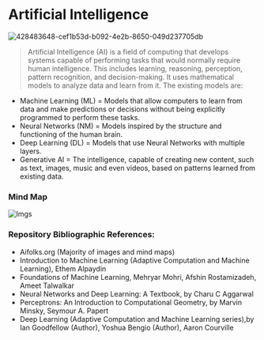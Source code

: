 # Artificial Intelligence

![428483648-cef1b53d-b092-4e2b-8650-049d237705db](https://github.com/user-attachments/assets/4884dbb5-39aa-4060-aecc-a3c48284ea46)

> Artificial Intelligence (AI) is a field of computing that develops systems capable of performing tasks that would normally require human intelligence. This includes learning, reasoning, perception, pattern recognition, and decision-making. It uses mathematical models to analyze data and learn from it. The existing models are:

* Machine Learning (ML) = Models that allow computers to learn from data and make predictions or decisions without being explicitly programmed to perform these tasks.
* Neural Networks (NM) = Models inspired by the structure and functioning of the human brain.
* Deep Learning (DL) = Models that use Neural Networks with multiple layers.
* Generative AI = The intelligence, capable of creating new content, such as text, images, music and even videos, based on patterns learned from existing data.
  
### Mind Map

![Imgs](https://github.com/user-attachments/assets/abeade2e-6950-4da2-a21f-61ef039030c8)

### Repository Bibliographic References:
- Aifolks.org (Majority of images and mind maps)
- Introduction to Machine Learning (Adaptive Computation and Machine Learning), Ethem Alpaydin
- Foundations of Machine Learning, Mehryar Mohri, Afshin Rostamizadeh, Ameet Talwalkar 
- Neural Networks and Deep Learning: A Textbook, by Charu C Aggarwal
- Perceptrons: An Introduction to Computational Geometry, by Marvin Minsky, Seymour A. Papert
- Deep Learning (Adaptive Computation and Machine Learning series),by Ian Goodfellow (Author), Yoshua Bengio (Author), Aaron Courville
